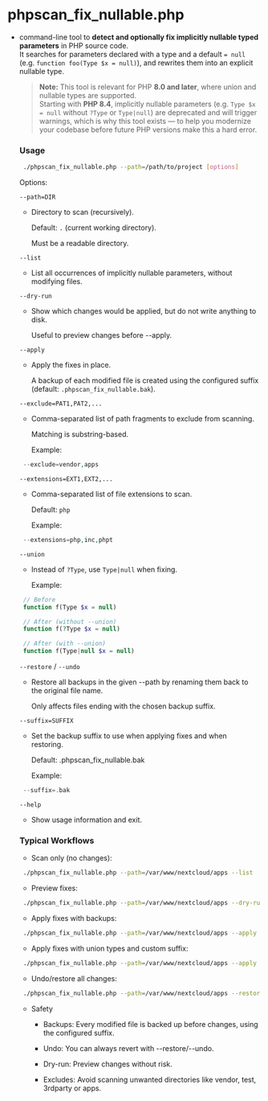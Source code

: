 # **phpscan_fix_nullable.php**

  - command-line tool to **detect and optionally fix implicitly nullable typed parameters** in PHP source code.  
It searches for parameters declared with a type and a default `= null` (e.g. `function foo(Type $x = null)`), and rewrites them into an explicit nullable type.  

    > **Note:** This tool is relevant for PHP **8.0 and later**, where union and nullable types are supported.  
    > Starting with **PHP 8.4**, implicitly nullable parameters (e.g. `Type $x = null` without `?Type` or `Type|null`) are deprecated and will trigger warnings, which is why this tool exists — to help you modernize your codebase before future PHP versions make this a hard error.


    ### Usage

    ```bash
     ./phpscan_fix_nullable.php --path=/path/to/project [options]
    ```

    Options:

    `--path=DIR`

    - Directory to scan (recursively).

      Default: `.` (current working directory).

      Must be a readable directory.

    `--list`

    - List all occurrences of implicitly nullable parameters, without modifying files.

    `--dry-run`

    - Show which changes would be applied, but do not write anything to disk.

      Useful to preview changes before --apply.

    `--apply`

    - Apply the fixes in place.

      A backup of each modified file is created using the configured suffix (default: `.phpscan_fix_nullable.bak`).

    `--exclude=PAT1,PAT2,...`

    - Comma-separated list of path fragments to exclude from scanning.

      Matching is substring-based.

      Example:

    ```php
     --exclude=vendor,apps
    ```

    `--extensions=EXT1,EXT2,...`

    - Comma-separated list of file extensions to scan.

      Default: `php`

      Example:

    ```php
     --extensions=php,inc,phpt
    ```

    `--union`

    - Instead of `?Type`, use `Type|null` when fixing.

      Example:

    ```php
     // Before
     function f(Type $x = null)

     // After (without --union)
     function f(?Type $x = null)

     // After (with --union)
     function f(Type|null $x = null)
    ```

    `--restore` / `--undo`

    - Restore all backups in the given --path by renaming them back to the original file name.

      Only affects files ending with the chosen backup suffix.

    `--suffix=SUFFIX`

    - Set the backup suffix to use when applying fixes and when restoring.

      Default: .phpscan_fix_nullable.bak

      Example:

    ```php
     --suffix=.bak
    ```

    `--help`

    - Show usage information and exit.


    ### Typical Workflows

    - Scan only (no changes):

    ```sh
     ./phpscan_fix_nullable.php --path=/var/www/nextcloud/apps --list
    ```

    - Preview fixes:

    ```sh
     ./phpscan_fix_nullable.php --path=/var/www/nextcloud/apps --dry-run
    ```

    - Apply fixes with backups:

    ```sh
     ./phpscan_fix_nullable.php --path=/var/www/nextcloud/apps --apply
    ```

    - Apply fixes with union types and custom suffix:

    ```sh
     ./phpscan_fix_nullable.php --path=/var/www/nextcloud/apps --apply --union --suffix=.bak
    ```

    - Undo/restore all changes:

    ```sh
     ./phpscan_fix_nullable.php --path=/var/www/nextcloud/apps --restore
    ```

    - Safety

      - Backups: Every modified file is backed up before changes, using the configured suffix.

      - Undo: You can always revert with --restore/--undo.

      - Dry-run: Preview changes without risk.

      - Excludes: Avoid scanning unwanted directories like vendor, test, 3rdparty or apps.

